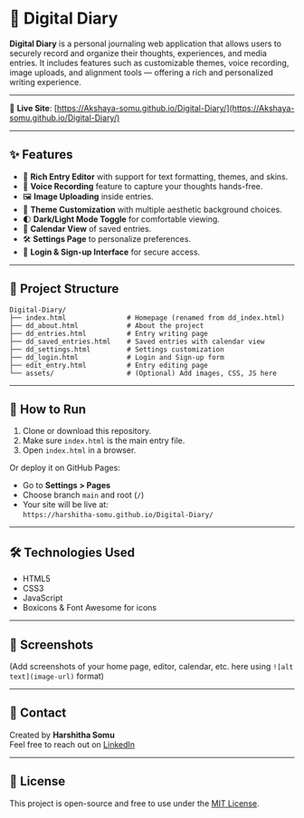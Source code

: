 
# 📔 Digital Diary

**Digital Diary** is a personal journaling web application that allows users to securely record and organize their thoughts, experiences, and media entries. It includes features such as customizable themes, voice recording, image uploads, and alignment tools — offering a rich and personalized writing experience.

---

🔗 **Live Site**: [https://Akshaya-somu.github.io/Digital-Diary/](https://Akshaya-somu.github.io/Digital-Diary/)

---

## ✨ Features

- 📝 **Rich Entry Editor** with support for text formatting, themes, and skins.
- 🎤 **Voice Recording** feature to capture your thoughts hands-free.
- 🖼️ **Image Uploading** inside entries.
- 🎨 **Theme Customization** with multiple aesthetic background choices.
- 🌓 **Dark/Light Mode Toggle** for comfortable viewing.
- 📅 **Calendar View** of saved entries.
- 🛠️ **Settings Page** to personalize preferences.
- 🔐 **Login & Sign-up Interface** for secure access.

---

## 📁 Project Structure

```
Digital-Diary/
├── index.html               # Homepage (renamed from dd_index.html)
├── dd_about.html            # About the project
├── dd_entries.html          # Entry writing page
├── dd_saved_entries.html    # Saved entries with calendar view
├── dd_settings.html         # Settings customization
├── dd_login.html            # Login and Sign-up form
├── edit_entry.html          # Entry editing page
└── assets/                  # (Optional) Add images, CSS, JS here
```

---

## 🚀 How to Run

1. Clone or download this repository.
2. Make sure `index.html` is the main entry file.
3. Open `index.html` in a browser.

Or deploy it on GitHub Pages:
- Go to **Settings > Pages**
- Choose branch `main` and root (`/`)
- Your site will be live at:  
  `https://harshitha-somu.github.io/Digital-Diary/`

---

## 🛠 Technologies Used

- HTML5
- CSS3
- JavaScript
- Boxicons & Font Awesome for icons

---

## 📌 Screenshots

(Add screenshots of your home page, editor, calendar, etc. here using `![alt text](image-url)` format)

---

## 📧 Contact

Created by **Harshitha Somu**  
Feel free to reach out on [LinkedIn](https://www.linkedin.com/in/harshitha-somu) 

---

## 📃 License

This project is open-source and free to use under the [MIT License](LICENSE).

